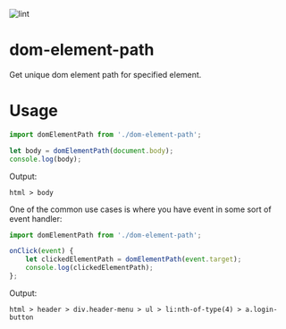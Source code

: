 ![lint](https://github.com/zypox/print-api/workflows/lint/badge.svg)

# dom-element-path

Get unique dom element path for specified element.

# Usage

```javascript
import domElementPath from './dom-element-path';

let body = domElementPath(document.body);
console.log(body);
```

Output:

```
html > body
```

One of the common use cases is where you have event in some sort of event handler:

```javascript
import domElementPath from './dom-element-path';

onClick(event) {
    let clickedElementPath = domElementPath(event.target);
    console.log(clickedElementPath);
};
```

Output:

```
html > header > div.header-menu > ul > li:nth-of-type(4) > a.login-button
```
